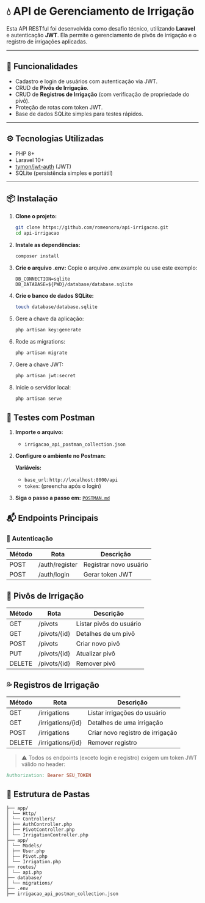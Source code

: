 # 💧 API de Gerenciamento de Irrigação

Esta API RESTful foi desenvolvida como desafio técnico, utilizando **Laravel** e autenticação **JWT**. Ela permite o gerenciamento de pivôs de irrigação e o registro de irrigações aplicadas.

---

## 🚀 Funcionalidades

- Cadastro e login de usuários com autenticação via JWT.
- CRUD de **Pivôs de Irrigação**.
- CRUD de **Registros de Irrigação** (com verificação de propriedade do pivô).
- Proteção de rotas com token JWT.
- Base de dados SQLite simples para testes rápidos.

---

## ⚙️ Tecnologias Utilizadas

- PHP 8+
- Laravel 10+
- [tymon/jwt-auth](https://github.com/tymondesigns/jwt-auth) (JWT)
- SQLite (persistência simples e portátil)

---

## 📦 Instalação

1. **Clone o projeto:**
   ```bash
   git clone https://github.com/romeonoro/api-irrigacao.git
   cd api-irrigacao
2. **Instale as dependências:**
   ```bash
   composer install
   ```

3. **Crie o arquivo .env:**
   Copie o arquivo .env.example ou use este exemplo:
   ```env
   DB_CONNECTION=sqlite
   DB_DATABASE=${PWD}/database/database.sqlite
   ```

4. **Crie o banco de dados SQLite:**
   ```bash
   touch database/database.sqlite
   ```
   
5. Gere a chave da aplicação:
   ```bash
   php artisan key:generate
   ```
   
6. Rode as migrations:
   ```bash
   php artisan migrate
   ```
   
7. Gere a chave JWT:
   ```bash
   php artisan jwt:secret
   ```

8. Inicie o servidor local:
   ```bash
   php artisan serve
   ```

## 🧪 Testes com Postman

1. **Importe o arquivo:**
   - `irrigacao_api_postman_collection.json`

2. **Configure o ambiente no Postman:**

   **Variáveis:**
   - `base_url`: `http://localhost:8000/api`
   - `token`: (preencha após o login)

3. **Siga o passo a passo em:**
[  `POSTMAN.md`](https://github.com/romeonoro/API-Gerenciamento-Irrigacao/blob/main/POSTMAN.md)

## 📬 Endpoints Principais

### 🔐 Autenticação

| Método | Rota           | Descrição              |
|--------|----------------|------------------------|
| POST   | /auth/register | Registrar novo usuário |
| POST   | /auth/login    | Gerar token JWT        |

## 🚜 Pivôs de Irrigação

| Método | Rota           | Descrição               |
|--------|----------------|-------------------------|
| GET    | /pivots        | Listar pivôs do usuário |
| GET    | /pivots/{id}   | Detalhes de um pivô     |
| POST   | /pivots        | Criar novo pivô         |
| PUT    | /pivots/{id}   | Atualizar pivô          |
| DELETE | /pivots/{id}   | Remover pivô            |

## 💦 Registros de Irrigação

| Método | Rota               | Descrição                         |
|--------|--------------------|-----------------------------------|
| GET    | /irrigations       | Listar irrigações do usuário      |
| GET    | /irrigations/{id}  | Detalhes de uma irrigação         |
| POST   | /irrigations       | Criar novo registro de irrigação  |
| DELETE | /irrigations/{id}  | Remover registro                  |

> ⚠️ Todos os endpoints (exceto login e registro) exigem um token JWT válido no header:

```makefile
Authorization: Bearer SEU_TOKEN
```

## 📁 Estrutura de Pastas
```pgsql
├── app/
│ └── Http/
│ └── Controllers/
│ ├── AuthController.php
│ ├── PivotController.php
│ └── IrrigationController.php
├── app/
│ └── Models/
│ ├── User.php
│ ├── Pivot.php
│ └── Irrigation.php
├── routes/
│ └── api.php
├── database/
│ └── migrations/
├── .env
├── irrigacao_api_postman_collection.json
```
